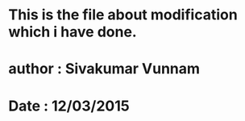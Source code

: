 # This is the file about modification which i have done.
# author : Sivakumar Vunnam
# Date : 12/03/2015

